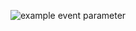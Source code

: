 ![example event parameter](https://github.com/github/docs/actions/workflows/automated_test_demo.yml/badge.svg?event=push)